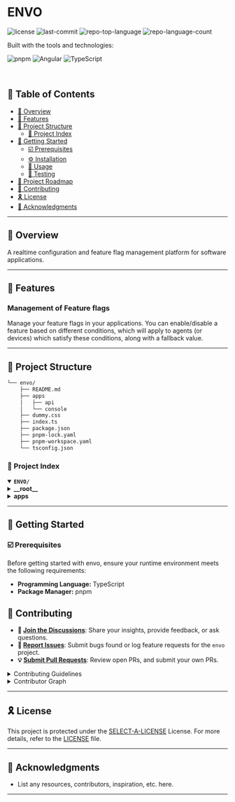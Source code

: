 <div align="left" style="position: relative;">
<!-- <img src="https://raw.githubusercontent.com/PKief/vscode-material-icon-theme/ec559a9f6bfd399b82bb44393651661b08aaf7ba/icons/folder-markdown-open.svg" align="right" width="30%" style="margin: -20px 0 0 20px;"> -->
<h1>ENVO</h1>

<p align="left">
	<img src="https://img.shields.io/github/license/brinestone/envo?style=for-the-badge&logo=opensourceinitiative&logoColor=white&color=c33bce" alt="license">
	<img src="https://img.shields.io/github/last-commit/brinestone/envo?style=for-the-badge&logo=git&logoColor=white&color=c33bce" alt="last-commit">
	<img src="https://img.shields.io/github/languages/top/brinestone/envo?style=for-the-badge&color=c33bce" alt="repo-top-language">
	<img src="https://img.shields.io/github/languages/count/brinestone/envo?style=for-the-badge&color=c33bce" alt="repo-language-count">
</p>
<p align="left">Built with the tools and technologies:</p>
<p align="left">
	<img src="https://img.shields.io/badge/pnpm-f69220.svg?style=for-the-badge&logo=pnpm&logoColor=white" alt="pnpm">
	<img src="https://img.shields.io/badge/Angular-E34F26.svg?style=for-the-badge&logo=Angular&logoColor=white" alt="Angular">
	<img src="https://img.shields.io/badge/TypeScript-3178C6.svg?style=for-the-badge&logo=TypeScript&logoColor=white" alt="TypeScript">
</p>
</div>
<br clear="right">

## 🔗 Table of Contents

- [📍 Overview](#-overview)
- [👾 Features](#-features)
- [📁 Project Structure](#-project-structure)
  - [📂 Project Index](#-project-index)
- [🚀 Getting Started](#-getting-started)
  - [☑️ Prerequisites](#-prerequisites)
  - [⚙️ Installation](#-installation)
  - [🤖 Usage](#🤖-usage)
  - [🧪 Testing](#🧪-testing)
- [📌 Project Roadmap](#-project-roadmap)
- [🔰 Contributing](#-contributing)
- [🎗 License](#-license)
- [🙌 Acknowledgments](#-acknowledgments)

---

## 📍 Overview

A realtime configuration and feature flag management platform for software applications.

---

## 👾 Features

### Management of Feature flags
Manage your feature flags in your applications. You can enable/disable a feature based on different conditions, which will apply to agents (or devices) which satisfy these conditions, along with a fallback value.

---

## 📁 Project Structure

```sh
└── envo/
    ├── README.md
    ├── apps
    │   ├── api
    │   └── console
    ├── dummy.css
    ├── index.ts
    ├── package.json
    ├── pnpm-lock.yaml
    ├── pnpm-workspace.yaml
    └── tsconfig.json
```


### 📂 Project Index
<details open>
	<summary><b><code>ENVO/</code></b></summary>
	<details> <!-- __root__ Submodule -->
		<summary><b>__root__</b></summary>
		<blockquote>
			<table>
			<tr>
				<td><b><a href='https://github.com/brinestone/envo/blob/master/pnpm-lock.yaml'>pnpm-lock.yaml</a></b></td>
				<td>Project dependencies manifest</td>
			</tr>
			<tr>
				<td><b><a href='https://github.com/brinestone/envo/blob/master/tsconfig.json'>tsconfig.json</a></b></td>
				<td>Global TypeScript configuration.</td>
			</tr>
			<tr>
				<td><b><a href='https://github.com/brinestone/envo/blob/master/pnpm-workspace.yaml'>pnpm-workspace.yaml</a></b></td>
				<td><code>❯ REPLACE-ME</code></td>
			</tr>
			<tr>
				<td><b><a href='https://github.com/brinestone/envo/blob/master/index.ts'>index.ts</a></b></td>
				<td><code>❯ REPLACE-ME</code></td>
			</tr>
			<tr>
				<td><b><a href='https://github.com/brinestone/envo/blob/master/package.json'>package.json</a></b></td>
				<td><code>❯ REPLACE-ME</code></td>
			</tr>
			<tr>
				<td><b><a href='https://github.com/brinestone/envo/blob/master/dummy.css'>dummy.css</a></b></td>
				<td><code>❯ REPLACE-ME</code></td>
			</tr>
			</table>
		</blockquote>
	</details>
	<details> <!-- apps Submodule -->
		<summary><b>apps</b></summary>
		<blockquote>
			<details>
				<summary><b>console</b></summary>
				<blockquote>
					<table>
					<tr>
						<td><b><a href='https://github.com/brinestone/envo/blob/master/apps/console/tsconfig.spec.json'>tsconfig.spec.json</a></b></td>
						<td><code>❯ REPLACE-ME</code></td>
					</tr>
					<tr>
						<td><b><a href='https://github.com/brinestone/envo/blob/master/apps/console/package-lock.json'>package-lock.json</a></b></td>
						<td><code>❯ REPLACE-ME</code></td>
					</tr>
					<tr>
						<td><b><a href='https://github.com/brinestone/envo/blob/master/apps/console/tsconfig.json'>tsconfig.json</a></b></td>
						<td><code>❯ REPLACE-ME</code></td>
					</tr>
					<tr>
						<td><b><a href='https://github.com/brinestone/envo/blob/master/apps/console/tsconfig.app.json'>tsconfig.app.json</a></b></td>
						<td><code>❯ REPLACE-ME</code></td>
					</tr>
					<tr>
						<td><b><a href='https://github.com/brinestone/envo/blob/master/apps/console/netlify.toml'>netlify.toml</a></b></td>
						<td><code>❯ REPLACE-ME</code></td>
					</tr>
					<tr>
						<td><b><a href='https://github.com/brinestone/envo/blob/master/apps/console/angular.json'>angular.json</a></b></td>
						<td><code>❯ REPLACE-ME</code></td>
					</tr>
					<tr>
						<td><b><a href='https://github.com/brinestone/envo/blob/master/apps/console/.postcssrc.json'>.postcssrc.json</a></b></td>
						<td><code>❯ REPLACE-ME</code></td>
					</tr>
					<tr>
						<td><b><a href='https://github.com/brinestone/envo/blob/master/apps/console/package.json'>package.json</a></b></td>
						<td><code>❯ REPLACE-ME</code></td>
					</tr>
					<tr>
						<td><b><a href='https://github.com/brinestone/envo/blob/master/apps/console/components.json'>components.json</a></b></td>
						<td><code>❯ REPLACE-ME</code></td>
					</tr>
					</table>
					<details>
						<summary><b>src</b></summary>
						<blockquote>
							<table>
							<tr>
								<td><b><a href='https://github.com/brinestone/envo/blob/master/apps/console/src/models.ts'>models.ts</a></b></td>
								<td><code>❯ REPLACE-ME</code></td>
							</tr>
							<tr>
								<td><b><a href='https://github.com/brinestone/envo/blob/master/apps/console/src/styles.scss'>styles.scss</a></b></td>
								<td><code>❯ REPLACE-ME</code></td>
							</tr>
							<tr>
								<td><b><a href='https://github.com/brinestone/envo/blob/master/apps/console/src/main.ts'>main.ts</a></b></td>
								<td><code>❯ REPLACE-ME</code></td>
							</tr>
							<tr>
								<td><b><a href='https://github.com/brinestone/envo/blob/master/apps/console/src/index.html'>index.html</a></b></td>
								<td><code>❯ REPLACE-ME</code></td>
							</tr>
							<tr>
								<td><b><a href='https://github.com/brinestone/envo/blob/master/apps/console/src/schemas.ts'>schemas.ts</a></b></td>
								<td><code>❯ REPLACE-ME</code></td>
							</tr>
							</table>
							<details>
								<summary><b>app</b></summary>
								<blockquote>
									<table>
									<tr>
										<td><b><a href='https://github.com/brinestone/envo/blob/master/apps/console/src/app/app.component.scss'>app.component.scss</a></b></td>
										<td><code>❯ REPLACE-ME</code></td>
									</tr>
									<tr>
										<td><b><a href='https://github.com/brinestone/envo/blob/master/apps/console/src/app/app.routes.ts'>app.routes.ts</a></b></td>
										<td><code>❯ REPLACE-ME</code></td>
									</tr>
									<tr>
										<td><b><a href='https://github.com/brinestone/envo/blob/master/apps/console/src/app/app.component.spec.ts'>app.component.spec.ts</a></b></td>
										<td><code>❯ REPLACE-ME</code></td>
									</tr>
									<tr>
										<td><b><a href='https://github.com/brinestone/envo/blob/master/apps/console/src/app/app.component.ts'>app.component.ts</a></b></td>
										<td><code>❯ REPLACE-ME</code></td>
									</tr>
									<tr>
										<td><b><a href='https://github.com/brinestone/envo/blob/master/apps/console/src/app/app.config.ts'>app.config.ts</a></b></td>
										<td><code>❯ REPLACE-ME</code></td>
									</tr>
									<tr>
										<td><b><a href='https://github.com/brinestone/envo/blob/master/apps/console/src/app/app.component.html'>app.component.html</a></b></td>
										<td><code>❯ REPLACE-ME</code></td>
									</tr>
									</table>
									<details>
										<summary><b>layouts</b></summary>
										<blockquote>
											<details>
												<summary><b>base</b></summary>
												<blockquote>
													<table>
													<tr>
														<td><b><a href='https://github.com/brinestone/envo/blob/master/apps/console/src/app/layouts/base/base.layout.ts'>base.layout.ts</a></b></td>
														<td><code>❯ REPLACE-ME</code></td>
													</tr>
													<tr>
														<td><b><a href='https://github.com/brinestone/envo/blob/master/apps/console/src/app/layouts/base/base.layout.scss'>base.layout.scss</a></b></td>
														<td><code>❯ REPLACE-ME</code></td>
													</tr>
													</table>
												</blockquote>
											</details>
											<details>
												<summary><b>auth</b></summary>
												<blockquote>
													<table>
													<tr>
														<td><b><a href='https://github.com/brinestone/envo/blob/master/apps/console/src/app/layouts/auth/auth.layout.ts'>auth.layout.ts</a></b></td>
														<td><code>❯ REPLACE-ME</code></td>
													</tr>
													<tr>
														<td><b><a href='https://github.com/brinestone/envo/blob/master/apps/console/src/app/layouts/auth/auth.layout.scss'>auth.layout.scss</a></b></td>
														<td><code>❯ REPLACE-ME</code></td>
													</tr>
													</table>
												</blockquote>
											</details>
										</blockquote>
									</details>
									<details>
										<summary><b>components</b></summary>
										<blockquote>
											<details>
												<summary><b>main-menu</b></summary>
												<blockquote>
													<table>
													<tr>
														<td><b><a href='https://github.com/brinestone/envo/blob/master/apps/console/src/app/components/main-menu/main-menu.ts'>main-menu.ts</a></b></td>
														<td><code>❯ REPLACE-ME</code></td>
													</tr>
													<tr>
														<td><b><a href='https://github.com/brinestone/envo/blob/master/apps/console/src/app/components/main-menu/main-menu.scss'>main-menu.scss</a></b></td>
														<td><code>❯ REPLACE-ME</code></td>
													</tr>
													<tr>
														<td><b><a href='https://github.com/brinestone/envo/blob/master/apps/console/src/app/components/main-menu/main-menu.ng.html'>main-menu.ng.html</a></b></td>
														<td><code>❯ REPLACE-ME</code></td>
													</tr>
													</table>
												</blockquote>
											</details>
										</blockquote>
									</details>
									<details>
										<summary><b>pages</b></summary>
										<blockquote>
											<details>
												<summary><b>about</b></summary>
												<blockquote>
													<table>
													<tr>
														<td><b><a href='https://github.com/brinestone/envo/blob/master/apps/console/src/app/pages/about/about.page.ng.html'>about.page.ng.html</a></b></td>
														<td><code>❯ REPLACE-ME</code></td>
													</tr>
													<tr>
														<td><b><a href='https://github.com/brinestone/envo/blob/master/apps/console/src/app/pages/about/about.page.ts'>about.page.ts</a></b></td>
														<td><code>❯ REPLACE-ME</code></td>
													</tr>
													<tr>
														<td><b><a href='https://github.com/brinestone/envo/blob/master/apps/console/src/app/pages/about/about.page.scss'>about.page.scss</a></b></td>
														<td><code>❯ REPLACE-ME</code></td>
													</tr>
													</table>
												</blockquote>
											</details>
											<details>
												<summary><b>auth</b></summary>
												<blockquote>
													<table>
													<tr>
														<td><b><a href='https://github.com/brinestone/envo/blob/master/apps/console/src/app/pages/auth/auth.routes.ts'>auth.routes.ts</a></b></td>
														<td><code>❯ REPLACE-ME</code></td>
													</tr>
													</table>
													<details>
														<summary><b>login</b></summary>
														<blockquote>
															<table>
															<tr>
																<td><b><a href='https://github.com/brinestone/envo/blob/master/apps/console/src/app/pages/auth/login/login.page.scss'>login.page.scss</a></b></td>
																<td><code>❯ REPLACE-ME</code></td>
															</tr>
															<tr>
																<td><b><a href='https://github.com/brinestone/envo/blob/master/apps/console/src/app/pages/auth/login/login.page.ng.html'>login.page.ng.html</a></b></td>
																<td><code>❯ REPLACE-ME</code></td>
															</tr>
															<tr>
																<td><b><a href='https://github.com/brinestone/envo/blob/master/apps/console/src/app/pages/auth/login/login.page.ts'>login.page.ts</a></b></td>
																<td><code>❯ REPLACE-ME</code></td>
															</tr>
															</table>
														</blockquote>
													</details>
													<details>
														<summary><b>password-reset</b></summary>
														<blockquote>
															<table>
															<tr>
																<td><b><a href='https://github.com/brinestone/envo/blob/master/apps/console/src/app/pages/auth/password-reset/password-reset.page.scss'>password-reset.page.scss</a></b></td>
																<td><code>❯ REPLACE-ME</code></td>
															</tr>
															<tr>
																<td><b><a href='https://github.com/brinestone/envo/blob/master/apps/console/src/app/pages/auth/password-reset/password-reset.page.ts'>password-reset.page.ts</a></b></td>
																<td><code>❯ REPLACE-ME</code></td>
															</tr>
															<tr>
																<td><b><a href='https://github.com/brinestone/envo/blob/master/apps/console/src/app/pages/auth/password-reset/password-reset.page.ng.html'>password-reset.page.ng.html</a></b></td>
																<td><code>❯ REPLACE-ME</code></td>
															</tr>
															</table>
														</blockquote>
													</details>
													<details>
														<summary><b>register</b></summary>
														<blockquote>
															<table>
															<tr>
																<td><b><a href='https://github.com/brinestone/envo/blob/master/apps/console/src/app/pages/auth/register/register.page.ng.html'>register.page.ng.html</a></b></td>
																<td><code>❯ REPLACE-ME</code></td>
															</tr>
															<tr>
																<td><b><a href='https://github.com/brinestone/envo/blob/master/apps/console/src/app/pages/auth/register/register.page.ts'>register.page.ts</a></b></td>
																<td><code>❯ REPLACE-ME</code></td>
															</tr>
															<tr>
																<td><b><a href='https://github.com/brinestone/envo/blob/master/apps/console/src/app/pages/auth/register/register.page.scss'>register.page.scss</a></b></td>
																<td><code>❯ REPLACE-ME</code></td>
															</tr>
															</table>
														</blockquote>
													</details>
												</blockquote>
											</details>
											<details>
												<summary><b>not-found</b></summary>
												<blockquote>
													<table>
													<tr>
														<td><b><a href='https://github.com/brinestone/envo/blob/master/apps/console/src/app/pages/not-found/not-found.page.ts'>not-found.page.ts</a></b></td>
														<td><code>❯ REPLACE-ME</code></td>
													</tr>
													<tr>
														<td><b><a href='https://github.com/brinestone/envo/blob/master/apps/console/src/app/pages/not-found/not-found.page.ng.html'>not-found.page.ng.html</a></b></td>
														<td><code>❯ REPLACE-ME</code></td>
													</tr>
													<tr>
														<td><b><a href='https://github.com/brinestone/envo/blob/master/apps/console/src/app/pages/not-found/not-found.page.scss'>not-found.page.scss</a></b></td>
														<td><code>❯ REPLACE-ME</code></td>
													</tr>
													</table>
												</blockquote>
											</details>
										</blockquote>
									</details>
									<details>
										<summary><b>services</b></summary>
										<blockquote>
											<table>
											<tr>
												<td><b><a href='https://github.com/brinestone/envo/blob/master/apps/console/src/app/services/theme.ts'>theme.ts</a></b></td>
												<td><code>❯ REPLACE-ME</code></td>
											</tr>
											</table>
										</blockquote>
									</details>
								</blockquote>
							</details>
						</blockquote>
					</details>
					<details>
						<summary><b>libs</b></summary>
						<blockquote>
							<details>
								<summary><b>ui</b></summary>
								<blockquote>
									<details>
										<summary><b>ui-button-helm</b></summary>
										<blockquote>
											<details>
												<summary><b>src</b></summary>
												<blockquote>
													<table>
													<tr>
														<td><b><a href='https://github.com/brinestone/envo/blob/master/apps/console/libs/ui/ui-button-helm/src/index.ts'>index.ts</a></b></td>
														<td><code>❯ REPLACE-ME</code></td>
													</tr>
													</table>
													<details>
														<summary><b>lib</b></summary>
														<blockquote>
															<table>
															<tr>
																<td><b><a href='https://github.com/brinestone/envo/blob/master/apps/console/libs/ui/ui-button-helm/src/lib/hlm-button.directive.ts'>hlm-button.directive.ts</a></b></td>
																<td><code>❯ REPLACE-ME</code></td>
															</tr>
															<tr>
																<td><b><a href='https://github.com/brinestone/envo/blob/master/apps/console/libs/ui/ui-button-helm/src/lib/hlm-button.token.ts'>hlm-button.token.ts</a></b></td>
																<td><code>❯ REPLACE-ME</code></td>
															</tr>
															</table>
														</blockquote>
													</details>
												</blockquote>
											</details>
										</blockquote>
									</details>
									<details>
										<summary><b>ui-sonner-helm</b></summary>
										<blockquote>
											<details>
												<summary><b>src</b></summary>
												<blockquote>
													<table>
													<tr>
														<td><b><a href='https://github.com/brinestone/envo/blob/master/apps/console/libs/ui/ui-sonner-helm/src/index.ts'>index.ts</a></b></td>
														<td><code>❯ REPLACE-ME</code></td>
													</tr>
													</table>
													<details>
														<summary><b>lib</b></summary>
														<blockquote>
															<table>
															<tr>
																<td><b><a href='https://github.com/brinestone/envo/blob/master/apps/console/libs/ui/ui-sonner-helm/src/lib/hlm-toaster.component.ts'>hlm-toaster.component.ts</a></b></td>
																<td><code>❯ REPLACE-ME</code></td>
															</tr>
															</table>
														</blockquote>
													</details>
												</blockquote>
											</details>
										</blockquote>
									</details>
								</blockquote>
							</details>
						</blockquote>
					</details>
				</blockquote>
			</details>
			<details>
				<summary><b>api</b></summary>
				<blockquote>
					<table>
					<tr>
						<td><b><a href='https://github.com/brinestone/envo/blob/master/apps/api/tsconfig.json'>tsconfig.json</a></b></td>
						<td><code>❯ REPLACE-ME</code></td>
					</tr>
					<tr>
						<td><b><a href='https://github.com/brinestone/envo/blob/master/apps/api/nitro.config.ts'>nitro.config.ts</a></b></td>
						<td><code>❯ REPLACE-ME</code></td>
					</tr>
					<tr>
						<td><b><a href='https://github.com/brinestone/envo/blob/master/apps/api/drizzle.config.ts'>drizzle.config.ts</a></b></td>
						<td><code>❯ REPLACE-ME</code></td>
					</tr>
					<tr>
						<td><b><a href='https://github.com/brinestone/envo/blob/master/apps/api/.npmrc'>.npmrc</a></b></td>
						<td><code>❯ REPLACE-ME</code></td>
					</tr>
					<tr>
						<td><b><a href='https://github.com/brinestone/envo/blob/master/apps/api/package.json'>package.json</a></b></td>
						<td><code>❯ REPLACE-ME</code></td>
					</tr>
					</table>
					<details>
						<summary><b>server</b></summary>
						<blockquote>
							<details>
								<summary><b>plugins</b></summary>
								<blockquote>
									<table>
									<tr>
										<td><b><a href='https://github.com/brinestone/envo/blob/master/apps/api/server/plugins/cors.ts'>cors.ts</a></b></td>
										<td><code>❯ REPLACE-ME</code></td>
									</tr>
									</table>
								</blockquote>
							</details>
							<details>
								<summary><b>migrations</b></summary>
								<blockquote>
									<table>
									<tr>
										<td><b><a href='https://github.com/brinestone/envo/blob/master/apps/api/server/migrations/0001_clever_shiva.sql'>0001_clever_shiva.sql</a></b></td>
										<td><code>❯ REPLACE-ME</code></td>
									</tr>
									<tr>
										<td><b><a href='https://github.com/brinestone/envo/blob/master/apps/api/server/migrations/0002_chunky_mariko_yashida.sql'>0002_chunky_mariko_yashida.sql</a></b></td>
										<td><code>❯ REPLACE-ME</code></td>
									</tr>
									<tr>
										<td><b><a href='https://github.com/brinestone/envo/blob/master/apps/api/server/migrations/0003_ambiguous_phalanx.sql'>0003_ambiguous_phalanx.sql</a></b></td>
										<td><code>❯ REPLACE-ME</code></td>
									</tr>
									<tr>
										<td><b><a href='https://github.com/brinestone/envo/blob/master/apps/api/server/migrations/0000_lethal_veda.sql'>0000_lethal_veda.sql</a></b></td>
										<td><code>❯ REPLACE-ME</code></td>
									</tr>
									</table>
									<details>
										<summary><b>meta</b></summary>
										<blockquote>
											<table>
											<tr>
												<td><b><a href='https://github.com/brinestone/envo/blob/master/apps/api/server/migrations/meta/0001_snapshot.json'>0001_snapshot.json</a></b></td>
												<td><code>❯ REPLACE-ME</code></td>
											</tr>
											<tr>
												<td><b><a href='https://github.com/brinestone/envo/blob/master/apps/api/server/migrations/meta/0002_snapshot.json'>0002_snapshot.json</a></b></td>
												<td><code>❯ REPLACE-ME</code></td>
											</tr>
											<tr>
												<td><b><a href='https://github.com/brinestone/envo/blob/master/apps/api/server/migrations/meta/0000_snapshot.json'>0000_snapshot.json</a></b></td>
												<td><code>❯ REPLACE-ME</code></td>
											</tr>
											<tr>
												<td><b><a href='https://github.com/brinestone/envo/blob/master/apps/api/server/migrations/meta/0003_snapshot.json'>0003_snapshot.json</a></b></td>
												<td><code>❯ REPLACE-ME</code></td>
											</tr>
											<tr>
												<td><b><a href='https://github.com/brinestone/envo/blob/master/apps/api/server/migrations/meta/_journal.json'>_journal.json</a></b></td>
												<td><code>❯ REPLACE-ME</code></td>
											</tr>
											</table>
										</blockquote>
									</details>
								</blockquote>
							</details>
							<details>
								<summary><b>routes</b></summary>
								<blockquote>
									<table>
									<tr>
										<td><b><a href='https://github.com/brinestone/envo/blob/master/apps/api/server/routes/index.ts'>index.ts</a></b></td>
										<td><code>❯ REPLACE-ME</code></td>
									</tr>
									</table>
								</blockquote>
							</details>
							<details>
								<summary><b>utils</b></summary>
								<blockquote>
									<table>
									<tr>
										<td><b><a href='https://github.com/brinestone/envo/blob/master/apps/api/server/utils/db-schema.ts'>db-schema.ts</a></b></td>
										<td><code>❯ REPLACE-ME</code></td>
									</tr>
									<tr>
										<td><b><a href='https://github.com/brinestone/envo/blob/master/apps/api/server/utils/auth.ts'>auth.ts</a></b></td>
										<td><code>❯ REPLACE-ME</code></td>
									</tr>
									<tr>
										<td><b><a href='https://github.com/brinestone/envo/blob/master/apps/api/server/utils/db-config.ts'>db-config.ts</a></b></td>
										<td><code>❯ REPLACE-ME</code></td>
									</tr>
									</table>
								</blockquote>
							</details>
							<details>
								<summary><b>api</b></summary>
								<blockquote>
									<details>
										<summary><b>auth</b></summary>
										<blockquote>
											<table>
											<tr>
												<td><b><a href='https://github.com/brinestone/envo/blob/master/apps/api/server/api/auth/[...].ts'>[...].ts</a></b></td>
												<td><code>❯ REPLACE-ME</code></td>
											</tr>
											</table>
										</blockquote>
									</details>
								</blockquote>
							</details>
						</blockquote>
					</details>
				</blockquote>
			</details>
		</blockquote>
	</details>
</details>

---
## 🚀 Getting Started

### ☑️ Prerequisites

Before getting started with envo, ensure your runtime environment meets the following requirements:

- **Programming Language:** TypeScript
- **Package Manager:** pnpm


<!-- ### ⚙️ Installation

Install envo using one of the following methods:

**Build from source:**

1. Clone the envo repository:
```sh
❯ git clone https://github.com/brinestone/envo
```

2. Navigate to the project directory:
```sh
❯ cd envo
```

3. Install the project dependencies:


**Using `pnpm`** &nbsp; [<img align="center" src="https://img.shields.io/badge/pnpm-f69220.svg?style={badge_style}&logo=pnpm&logoColor=white" />](https://www.npmjs.com/)

```sh
❯ pnpm install
```




### 🤖 Usage
Run envo using the following command:
**Using `pnpm`** &nbsp; [<img align="center" src="https://img.shields.io/badge/pnpm-f69220.svg?style={badge_style}&logo=pnpm&logoColor=white" />](https://www.npmjs.com/)

```sh
❯ pnpm start
```


### 🧪 Testing
Run the test suite using the following command:
**Using `pnpm`** &nbsp; [<img align="center" src="https://img.shields.io/badge/pnpm-f69220.svg?style={badge_style}&logo=pnpm&logoColor=white" />](https://www.npmjs.com/)

```sh
❯ pnpm test
```


---
## 📌 Project Roadmap

- [X] **`Task 1`**: <strike>Implement feature one.</strike>
- [ ] **`Task 2`**: Implement feature two.
- [ ] **`Task 3`**: Implement feature three.

--- -->

## 🔰 Contributing

- **💬 [Join the Discussions](https://github.com/brinestone/envo/discussions)**: Share your insights, provide feedback, or ask questions.
- **🐛 [Report Issues](https://github.com/brinestone/envo/issues)**: Submit bugs found or log feature requests for the `envo` project.
- **💡 [Submit Pull Requests](https://github.com/brinestone/envo/blob/main/CONTRIBUTING.md)**: Review open PRs, and submit your own PRs.

<details closed>
<summary>Contributing Guidelines</summary>

1. **Fork the Repository**: Start by forking the project repository to your github account.
2. **Clone Locally**: Clone the forked repository to your local machine using a git client.
   ```sh
   git clone https://github.com/brinestone/envo
   ```
3. **Create a New Branch**: Always work on a new branch, giving it a descriptive name.
   ```sh
   git checkout -b new-feature-x
   ```
4. **Make Your Changes**: Develop and test your changes locally.
5. **Commit Your Changes**: Commit with a clear message describing your updates.
   ```sh
   git commit -m 'Implemented new feature x.'
   ```
6. **Push to github**: Push the changes to your forked repository.
   ```sh
   git push origin new-feature-x
   ```
7. **Submit a Pull Request**: Create a PR against the original project repository. Clearly describe the changes and their motivations.
8. **Review**: Once your PR is reviewed and approved, it will be merged into the main branch. Congratulations on your contribution!
</details>

<details closed>
<summary>Contributor Graph</summary>
<br>
<p align="left">
   <a href="https://github.com{/brinestone/envo/}graphs/contributors">
      <img src="https://contrib.rocks/image?repo=brinestone/envo">
   </a>
</p>
</details>

---

## 🎗 License

This project is protected under the [SELECT-A-LICENSE](https://choosealicense.com/licenses) License. For more details, refer to the [LICENSE](https://choosealicense.com/licenses/) file.

---

## 🙌 Acknowledgments

- List any resources, contributors, inspiration, etc. here.

---
